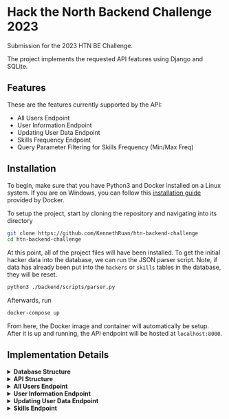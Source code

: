 # Hack the North Backend Challenge 2023

Submission for the 2023 HTN BE Challenge. 

The project implements the requested API features using Django and SQLite.

## Features

These are the features currently supported by the API:
-   All Users Endpoint
-   User Information Endpoint
-   Updating User Data Endpoint
-   Skills Frequency Endpoint
-   Query Parameter Filtering for Skills Frequency (Min/Max Freq)

## Installation

To begin, make sure that you have Python3 and Docker installed on a Linux system.
If you are on Windows, you can follow this [installation guide](https://docs.docker.com/desktop/install/windows-install/) provided by Docker. 

To setup the project, start by cloning the repository and navigating into its directory
```sh
git clone https://github.com/KennethRuan/htn-backend-challenge
cd htn-backend-challenge
```

At this point, all of the project files will have been installed. To get the initial hacker data into the database, we can run the JSON parser script.
Note, if data has already been put into the `hackers` or `skills` tables in the database, they will be reset.
```sh
python3 ./backend/scripts/parser.py
``` 

Afterwards, run
```sh
docker-compose up
```

From here, the Docker image and container will automatically be setup. 
After it is up and running, the API endpoint will be hosted at `localhost:8000`.

## Implementation Details

<details>
<summary><b>Database Structure</b></summary><br>

The information for participants is stored in two tables in an SQLite database.
The `hackers` table consists of all the general user data outside of skills. It's SQL schema is as follows
```sql
CREATE TABLE IF NOT EXISTS hackers (
    hacker_id INTEGER,
    name TEXT NOT NULL,
    company TEXT NOT NULL,
    email TEXT NOT NULL,
    phone TEXT NOT NULL,
    PRIMARY KEY (hacker_id AUTOINCREMENT)
);
```

The `skills` table consists of skills data. Each skill has a name, rating and a Foreign Key that associates it with a user. 
It's SQL schema is as follows
```sql
CREATE TABLE IF NOT EXISTS skills (
    skill_id INTEGER,
    name TEXT NOT NULL,
    rating TEXT NOT NULL,
    hacker_id INTEGER,
    PRIMARY KEY (skill_id AUTOINCREMENT),
    FOREIGN KEY (hacker_id) REFERENCES hackers(hacker_id)
);
```

</details>

<details>
<summary><b>API Structure</b></summary><br>

This project is implemented using Django's ORM. The majority of the response handling code can be found under the `/backend/hackerapi` directory.

`views.py` - Implementation of all of the API views. This is how all of the API endpoints and their respective GET or PUT functionality are implemented for this project.

`serializers.py` - Helper classes that map Django models into simple datatypes. Used to generate JSON response when an API endpoint is hit. 

`urls.py` - Links each of the views to an API endpoint.

</details>

<details>
<summary><b>All Users Endpoint</b></summary><br>

This feature is implemented as outlined in the challenge. The endpoint returns a list of all user data from the database in a JSON format.

The endpoint also returns the `company` and `phone` fields, in addition to the fields shown in the GraphQL example.

</details>

<details>
<summary><b>User Information Endpoint</b></summary><br>

This feature is implemented as outlined in the challenge. This endpoint returns the user data for a specific user.

Each user is identified with a primary key.

</details>

<details>
<summary><b>Updating User Data Endpoint</b></summary><br>

This feature is implemented as outlined in the challenge. This endpoint allows you to update a given user's data by accepting data in a JSON format and returns the updated user data as the response.

This feature supports partial updating and the updating/creation of skills.

</details>

<details>
<summary><b>Skills Endpoint</b></summary><br>

This feature is implemented as outlined in the challenge. This endpoint shows a list of skills and frequency info about them.

This feature supports query parameter filtering. You may specify a `min_frequency`, `max_frequency` or both.

</details>
